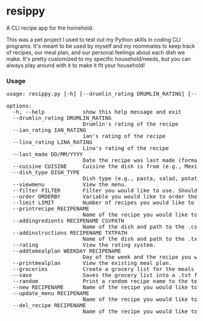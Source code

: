 # resippy
A CLI recipe app for the homehold. 

This was a pet project I used to test out my Python skills in coding CLI programs. It's meant to be used by myself and my roommates to keep track of recipes, our meal plan, and our personal feelings about each dish we make. It's pretty customized to my specific household/needs, but you can always play around with it to make it fit your household!

### Usage

<pre>
usage: resippy.py [-h] [--drumlin_rating DRUMLIN_RATING] [--ian_rating IAN_RATING] [--lina_rating LINA_RATING] [--last_made DD/MM/YYYY] [--cuisine CUISINE] [--dish_type DISH_TYPE] [--viewmenu] [--filter FILTER] [--order ORDERBY] [--limit LIMIT] [--printrecipe RECIPENAME] [--addingredients RECIPENAME CSVPATH] [--addinstructions RECIPENAME TXTPATH] [--rating] [--addtomealplan WEEKDAY RECIPENAME] [--printmealplan] [--groceries] [--save] [--random] [--new RECIPENAME | --update_menu RECIPENAME | --del_recipe RECIPENAME]

options:
  -h, --help            show this help message and exit
  --drumlin_rating DRUMLIN_RATING
                        Drumlin's rating of the recipe
  --ian_rating IAN_RATING
                        ian's rating of the recipe
  --lina_rating LINA_RATING
                        Lina's rating of the recipe
  --last_made DD/MM/YYYY
                        Date the recipe was last made (formatted as DD/MM/YYYY)
  --cuisine CUISINE     Cuisine the dish is from (e.g., Mexican, Thai).
  --dish_type DISH_TYPE
                        Dish type (e.g., pasta, salad, potatoes).
  --viewmenu            View the menu.
  --filter FILTER       Filter you would like to use. Should be formatted as an SQL condition.
  --order ORDERBY       Variable you would like to order the table by (e.g., last_made), as well as ASC or DESC.
  --limit LIMIT         Number of recipes you would like to limit the output to.
  --printrecipe RECIPENAME
                        Name of the recipe you would like to see printed.
  --addingredients RECIPENAME CSVPATH
                        Name of the dish and path to the .csv file containing the recipe. Recipe should be formatted with columns 'ingredient', 'quantity', 'units', and 'prepmethod'.
  --addinstructions RECIPENAME TXTPATH
                        Name of the dish and path to the .txt file containing the instructions. Each instruction should be on a new line.
  --rating              View the rating system.
  --addtomealplan WEEKDAY RECIPENAME
                        Day of the week and the recipe you would like to add to the meal plan.
  --printmealplan       View the existing meal plan.
  --groceries           Create a grocery list for the meals currently in the meal plan.
  --save                Saves the grocery list into a .txt file.
  --random              Print a random recipe name to the terminal.
  --new RECIPENAME      Name of the recipe you would like to add to the menu
  --update_menu RECIPENAME
                        Name of the recipe you would like to update in the menu
  --del_recipe RECIPENAME
                        Name of the recipe you would like to delete from the menu
</pre>
